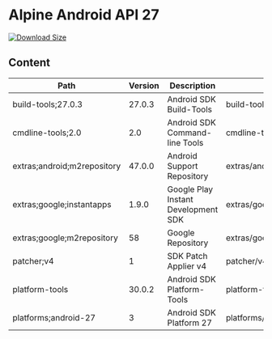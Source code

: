 # Alpine Android API 27

[![Download Size](https://images.microbadger.com/badges/image/alvrme/alpine-android:android-27.svg)](https://microbadger.com/images/alvrme/alpine-android:android-27)

## Content

| Path                        | Version | Description                         | Location                     |
|-----------------------------|---------|-------------------------------------|------------------------------|
| build-tools;27.0.3          | 27.0.3  | Android SDK Build-Tools             | build-tools/27.0.3/          |
| cmdline-tools;2.0           | 2.0     | Android SDK Command-line Tools      | cmdline-tools/tools/         |
| extras;android;m2repository | 47.0.0  | Android Support Repository          | extras/android/m2repository/ |
| extras;google;instantapps   | 1.9.0   | Google Play Instant Development SDK | extras/google/instantapps/   |
| extras;google;m2repository  | 58      | Google Repository                   | extras/google/m2repository/  |
| patcher;v4                  | 1       | SDK Patch Applier v4                | patcher/v4/                  |
| platform-tools              | 30.0.2  | Android SDK Platform-Tools          | platform-tools/              |
| platforms;android-27        | 3       | Android SDK Platform 27             | platforms/android-27/        |